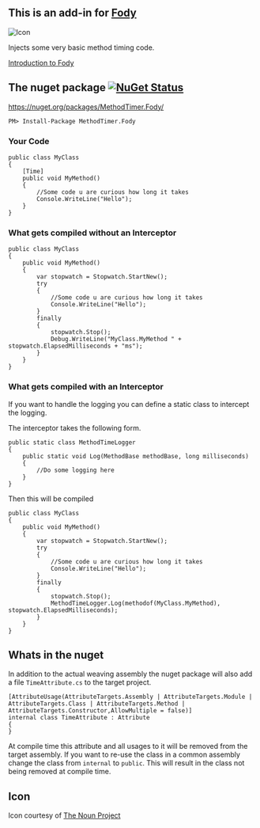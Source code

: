 ## This is an add-in for [Fody](https://github.com/Fody/Fody/) 

![Icon](https://raw.github.com/Fody/MethodTimer/master/Icons/package_icon.png)

Injects some very basic method timing code.

[Introduction to Fody](http://github.com/Fody/Fody/wiki/SampleUsage)

## The nuget package  [![NuGet Status](http://img.shields.io/nuget/v/MethodTimer.Fody.svg?style=flat)](https://www.nuget.org/packages/MethodTimer.Fody/)

https://nuget.org/packages/MethodTimer.Fody/

    PM> Install-Package MethodTimer.Fody
    
### Your Code

	public class MyClass
	{
		[Time]
		public void MyMethod()
		{
			//Some code u are curious how long it takes
			Console.WriteLine("Hello");
		}
	}

### What gets compiled without an Interceptor

    public class MyClass
    {
        public void MyMethod()
        {
            var stopwatch = Stopwatch.StartNew();
            try
            {
                //Some code u are curious how long it takes
                Console.WriteLine("Hello");
            }
            finally
            {
                stopwatch.Stop();
                Debug.WriteLine("MyClass.MyMethod " + stopwatch.ElapsedMilliseconds + "ms");
            }
        }
    }
	
### What gets compiled with an Interceptor

If you want to handle the logging you can define a static class to intercept the logging. 

The interceptor takes the following form.

    public static class MethodTimeLogger
    {
        public static void Log(MethodBase methodBase, long milliseconds)
        {
            //Do some logging here
        }
    }
    
Then this will be compiled

    public class MyClass
    {
        public void MyMethod()
        {
            var stopwatch = Stopwatch.StartNew();
            try
            {
                //Some code u are curious how long it takes
                Console.WriteLine("Hello");
            }
            finally
            {
                stopwatch.Stop();
                MethodTimeLogger.Log(methodof(MyClass.MyMethod), stopwatch.ElapsedMilliseconds);
            }
        }
    }
    
## Whats in the nuget

In addition to the actual weaving assembly the nuget package will also add a file `TimeAttribute.cs` to the target project.

	[AttributeUsage(AttributeTargets.Assembly | AttributeTargets.Module | AttributeTargets.Class | AttributeTargets.Method | AttributeTargets.Constructor,AllowMultiple = false)]
	internal class TimeAttribute : Attribute
	{
	}

At compile time this attribute and all usages to it will be removed from the target assembly. If you want to re-use the class in a common assembly change the class from `internal` to `public`. This will result in the class not being removed at compile time.

## Icon

Icon courtesy of [The Noun Project](http://thenounproject.com)
